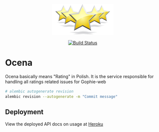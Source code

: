 <p align="center"><img src="assets/logo.jpeg" alt="Ocena" height="100px"></p>

<div align="center">
  <a href="https://travis-ci.com/Go-phie/ocena">
    <img src="https://travis-ci.com/Go-phie/ocena.svg?branch=master" alt="Build Status">
  </a>
</div>

# Ocena

Ocena basically means "Rating" in Polish. It is the service responsible for handling all ratings related issues for Gophie-web

```bash
# alembic autogenerate revision
alembic revision --autogenerate -m "Commit message"
```

## Deployment

View the deployed API docs on usage at [Heroku](https://gophie-ocena.herokuapp.com/docs)